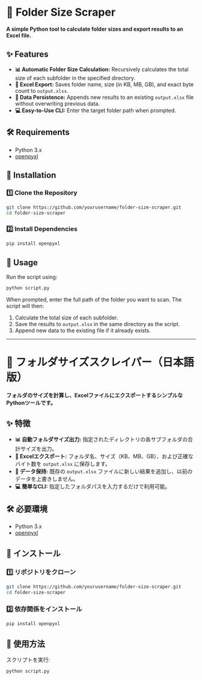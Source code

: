 # 📂 Folder Size Scraper

**A simple Python tool to calculate folder sizes and export results to an Excel file.**

## ✨ Features

- **📊 Automatic Folder Size Calculation:** Recursively calculates the total size of each subfolder in the specified directory.
- **📄 Excel Export:** Saves folder name, size (in KB, MB, GB), and exact byte count to `output.xlsx`.
- **🔄 Data Persistence:** Appends new results to an existing `output.xlsx` file without overwriting previous data.
- **💻 Easy-to-Use CLI:** Enter the target folder path when prompted.

## 🛠 Requirements

- Python 3.x
- [openpyxl](https://pypi.org/project/openpyxl/)

## 🚀 Installation

### 1️⃣ Clone the Repository

```bash
git clone https://github.com/yourusername/folder-size-scraper.git
cd folder-size-scraper
```

### 2️⃣ Install Dependencies

```bash
pip install openpyxl
```

## 📌 Usage

Run the script using:

```bash
python script.py
```

When prompted, enter the full path of the folder you want to scan. The script will then:

1. Calculate the total size of each subfolder.
2. Save the results to `output.xlsx` in the same directory as the script.
3. Append new data to the existing file if it already exists.


---

# 📂 フォルダサイズスクレイパー（日本語版）

**フォルダのサイズを計算し、ExcelファイルにエクスポートするシンプルなPythonツールです。**

## ✨ 特徴

- **📊 自動フォルダサイズ出力:** 指定されたディレクトリの各サブフォルダの合計サイズを出力。
- **📄 Excelエクスポート:** フォルダ名、サイズ（KB、MB、GB）、および正確なバイト数を `output.xlsx` に保存します。
- **🔄 データ保持:** 既存の `output.xlsx` ファイルに新しい結果を追加し、以前のデータを上書きしません。
- **💻 簡単なCLI:** 指定したフォルダパスを入力するだけで利用可能。

## 🛠 必要環境

- Python 3.x
- [openpyxl](https://pypi.org/project/openpyxl/)

## 🚀 インストール

### 1️⃣ リポジトリをクローン

```bash
git clone https://github.com/yourusername/folder-size-scraper.git
cd folder-size-scraper
```

### 2️⃣ 依存関係をインストール

```bash
pip install openpyxl
```

## 📌 使用方法

スクリプトを実行:

```bash
python script.py
```



